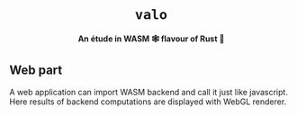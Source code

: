 <div align="center">

  <h1><code>valo</code></h1>

  <strong>An étude in WASM 🕸 flavour of Rust 🦀</strong>

</div>

## Web part

A web application can import WASM backend and call it just like javascript. Here results of backend computations are displayed with WebGL renderer.
